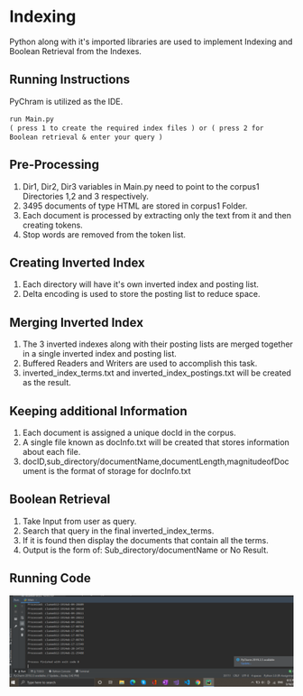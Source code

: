 # Indexing
Python along with it's imported libraries are used to implement Indexing and Boolean Retrieval from the Indexes.

## Running Instructions
PyChram is utilized as the IDE.
```
run Main.py
( press 1 to create the required index files ) or ( press 2 for Boolean retrieval & enter your query )
```

## Pre-Processing
1) Dir1, Dir2, Dir3 variables in Main.py need to point to the corpus1 Directories 1,2 and 3 respectively.
2) 3495 documents of type HTML are stored in corpus1 Folder.
3) Each document is processed by extracting only the text from it and then creating tokens.
4) Stop words are removed from the token list.

## Creating Inverted Index
1) Each directory will have it's own inverted index and posting list.
2) Delta encoding is used to store the posting list to reduce space.

## Merging Inverted Index
1) The 3 inverted indexes along with their posting lists are merged together in a single inverted index and posting list.
2) Buffered Readers and Writers are used to accomplish this task.
3) inverted_index_terms.txt and inverted_index_postings.txt will be created as the result.

## Keeping additional Information
1) Each document is assigned a unique docId in the corpus.
2) A single file known as docInfo.txt will be created that stores information about each file.
3) docID,sub_directory/documentName,documentLength,magnitudeofDocument is the format of storage for docInfo.txt

## Boolean Retrieval
1) Take Input from user as query.
2) Search that query in the final inverted_index_terms.
3) If it is found then display the documents that contain all the terms.
4) Output is the form of: Sub_directory/documentName or No Result.

## Running Code
![code](https://github.com/froheel/Indexing/blob/main/outputs_on_entire_corpora/files_created_on_entire_corpora_successfully.PNG)
